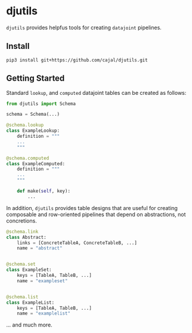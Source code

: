 # djutils

`djutils` provides helpfus tools for creating `datajoint` pipelines.


## Install

```
pip3 install git+https://github.com/cajal/djutils.git
```

## Getting Started

Standard `lookup`, and `computed` datajoint tables can be created as follows:

```python
from djutils import Schema

schema = Schema(...)

@schema.lookup
class ExampleLookup:
    definition = """
    ...
    """

@schema.computed
class ExampleComputed:
    definition = """
    ...
    """

    def make(self, key):
        ...
```

In addition, `djutils` provides table designs that are useful for creating composable and row-oriented pipelines that depend on abstractions, not concretions.

```python
@schema.link
class Abstract:
    links = [ConcreteTableA, ConcreteTableB, ...]
    name = "abstract"


@schema.set
class ExampleSet:
    keys = [TableA, TableB, ...]
    name = "exampleset"


@schema.list
class ExampleList:
    keys = [TableA, TableB, ...]
    name = "examplelist"
```

... and much more.
